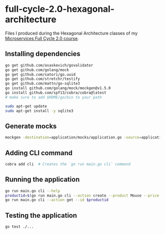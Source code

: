 # full-cycle-2.0-hexagonal-architecture

Files I produced during the Hexagonal Architecture classes of my [Microservices Full Cycle 2.0 course](https://drive.google.com/file/d/1MdN-qK_8Pfg6YI3TSfSa5_2-FHmqGxEP/view?usp=sharing).

## Installing dependencies

```sh
go get github.com/asaskevich/govalidator
go get github.com/golang/mock
go get github.com/satori/go.uuid
go get github.com/stretchr/testify
go get github.com/mattn/go-sqlite3
go install github.com/golang/mock/mockgen@v1.5.0
go install github.com/spf13/cobra/cobra@latest
# make sure to add $HOME/go/bin to your path

sudo apt-get update
sudo apt-get install -y sqlite3
```

## Generate mocks

```sh
mockgen -destination=application/mocks/application.go -source=application/product.go application
```

## Adding CLI command

```sh
cobra add cli  # Creates the `go run main.go cli` command
```

## Running the application

```sh
go run main.go cli --help
productid=$(go run main.go cli --action create --product Mouse --price 27.8 | cut -d ' ' -f 3)
go run main.go cli --action get --id $productid
```

## Testing the application

```sh
go test ./...
```
